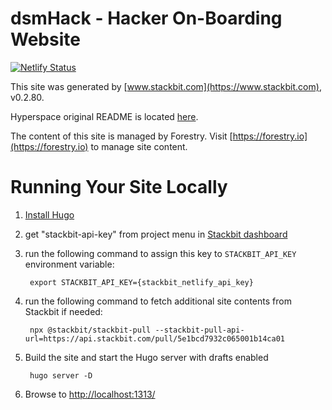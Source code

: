 # dsmHack - Hacker On-Boarding Website

[![Netlify Status](https://api.netlify.com/api/v1/badges/badbb5bc-ac64-46b2-b793-526522a4ce1d/deploy-status)](https://app.netlify.com/sites/devdsmhackorg-99201/deploys)

This site was generated by [www.stackbit.com](https://www.stackbit.com), v0.2.80.

Hyperspace original README is located [here](./README.theme.md).

The content of this site is managed by Forestry. Visit [https://forestry.io](https://forestry.io) to manage site content.

# Running Your Site Locally

1. [Install Hugo](https://gohugo.io/getting-started/quick-start/#step-1-install-hugo)

1. get "stackbit-api-key" from project menu in [Stackbit dashboard](https://app.stackbit.com/dashboard)

1. run the following command to assign this key to `STACKBIT_API_KEY` environment variable:

        export STACKBIT_API_KEY={stackbit_netlify_api_key}

1. run the following command to fetch additional site contents from Stackbit if needed:

        npx @stackbit/stackbit-pull --stackbit-pull-api-url=https://api.stackbit.com/pull/5e1bcd7932c065001b14ca01

1. Build the site and start the Hugo server with drafts enabled

        hugo server -D

1. Browse to [http://localhost:1313/](http://localhost:1313/)
